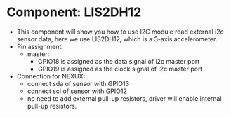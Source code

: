 # Component: LIS2DH12
* This component will show you how to use I2C module read external i2c sensor data, here we use LIS2DH12, which is a 3-axis accelerometer.
* Pin assignment:
    * master:
        * GPIO18 is assigned as the data signal of i2c master port
        * GPIO19 is assigned as the clock signal of i2c master port
* Connection for NEXUX:
    * connect sda of sensor with GPIO13  
    * connect scl of sensor with GPIO12
    * no need to add external pull-up resistors, driver will enable internal pull-up resistors.

